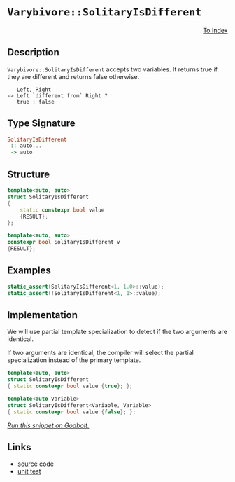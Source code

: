 <!-- Copyright 2024 Feng Mofan
SPDX-License-Identifier: Apache-2.0 -->

# `Varybivore::SolitaryIsDifferent`

<p style='text-align: right;'><a href="../../../facilities/metafunctions.md#varybivore-solitary-is-different">To Index</a></p>

## Description

`Varybivore::SolitaryIsDifferent` accepts two variables.
It returns true if they are different and returns false otherwise.

<pre><code>   Left, Right
-> Left `different from` Right ?
   true : false</code></pre>

## Type Signature

```Haskell
SolitaryIsDifferent
 :: auto...
 -> auto
```

## Structure

```C++
template<auto, auto>
struct SolitaryIsDifferent
{
    static constexpr bool value
    {RESULT};
};

template<auto, auto>
constexpr bool SolitaryIsDifferent_v
{RESULT};
```

## Examples

```C++
static_assert(SolitaryIsDifferent<1, 1.0>::value);
static_assert(!SolitaryIsDifferent<1, 1>::value);
```

## Implementation

We will use partial template specialization to detect if the two arguments are identical.

If two arguments are identical, the compiler will select the partial specialization instead of the primary template.

```C++
template<auto, auto>
struct SolitaryIsDifferent
{ static constexpr bool value {true}; };

template<auto Variable>
struct SolitaryIsDifferent<Variable, Variable>
{ static constexpr bool value {false}; };
```

[*Run this snippet on Godbolt.*](https://godbolt.org/#z:OYLghAFBqd5QCxAYwPYBMCmBRdBLAF1QCcAaPECAMzwBtMA7AQwFtMQByARg9KtQYEAysib0QXACx8BBAKoBnTAAUAHpwAMvAFYTStJg1DIApACYAQuYukl9ZATwDKjdAGFUtAK4sGIAKwapK4AMngMmAByPgBGmMQS0gAOqAqETgwe3r4BQSlpjgJhEdEscQlStpj2hQxCBEzEBFk%2BfoFVNRn1jQTFUbHxibYNTS057QojveH9ZYNSAJS2qF7EyOwcBJgsSQZbJgDMbkxeRKQA1CdEh9gmGgCCk8ReDudCnoSNAJ4AkgoAIngqFR4owCHd7iYAOwWc6TJiOZDnNAMSaYVRJYjnGKoTznABuYi8mHO0IsBGemGh/0OsOptIhEK2Oz2VKOV1Q5wAao08EwYvQbhCni8CG8PiNfgCgSDiGDDm4ecQ%2BQLMBclSrBQdbg8yXCGojkQI0RisTi8YTvCSyVQxEp6Qc6VCaY7GQ8APQAKm9Pt97ohXu9ABVsEIgz7/R7fdHPZHIQ94YiAPpMBRKJoQd60T7EKWA4GgwQKrgXLgAOg0NxAIEtxIWDITBrwyBTafiBAgYDAWZzeZlhfBRxL5y4VZrRMw9cdHCWtE4/l4fg4WlIqE4bms1jhKzW1rMBx4pAImhnSwA1gFJBXJFwoQcNIEzAA2J9mAAcb/0nEkvBYEg0QRLiua4cLwCggEEx7LjOpBwLAMCICAKwEEkpzkJQaA7HQ8SRKwGyqG%2BT4ALRPpI5zAMgSJSGWZi8Jg%2BBEMq6B6PwggiGI7CVKx8hKGoJ6kLoJYAO7EEwSScDws7zou/EgQA8qcqFiqgVDnARxGkeRlEjleZjnBAHhYfQWLmAeCy8FBWhLBASCYUk2FkBQEB2Q5IDAFIZh8HQWzEOBEAxPxMThN8Em8EFzC5nJMTaJgDihaQmFsIIckMLQXz8VgMReMAxy0LQ4HcLwWAsIYwDiNBpD4HKDh4PimAFSu6KxacGyHuEWxzhV2YxKJuYeFg/EUngf6FaQdXEDiSj/NspXZkYJ5LFQBjAAoXJ4JgQlyUkjDxdx7HiFxsiKCo6gVYJ%2BilSgm6WPoeAxOBkBLKgSS1AVRGTOghz/KYljWGYwHjUx9XwEsdixbULgMO4nitHooQzKU5R6Pk6QCGMfglijtR9Ij8wdODXRTOjehgzVAjdE0OMDBUww9MTJbwpTCPUxIoM7usrNfhwC6kEBvAgWphEkWRFFUbp%2Bm4IQJCkvuXDmUeC1LAgmBMFgCQQOeICSAcZYAJwHFCkgaJIZiSE%2BAH%2BE%2Butcz%2BpB/geZZPlwT5vrrb7O/4N7%2BPrT687JnBgRBCvQdZCE2UhiloU5LnGbhbCcI0LD4lCRFMMiBhGCOutluWjUMSQeDMSWe2iAd0jccdfFnSAnkiWJoVSdzMkVfJkfKapifJ6n6elVnOcVvphn2cZMsHGY8uWTB4cx/E6HOagRmDJ3KfIBn7m61wQQ0LQPl%2BQFFXhSFo2H5F0Xg/FiVgilaUZZgWU5WI%2BXxcVs0bCuVUE3VDV0aozVbPF7Vqj8W6r1L4/U34WWVCNQ841JqYGmiVIwc1QAhz4MtVa61NrbSXIeEuHEhgV14qdFcuhPJryur9G63UHoa1XC9DIb0PpfR%2BlYSw/1%2BaA0LsDR6%2BMyZ%2BAgK4emwQoZUzmDTLGGQhESKKMzMRJNqgE3JkTGGOQGYKL4RTaYJQWYM2UdkDGtMmbaLkXLZYqwOamM6jzPmq5OCXGIEnFOadV69y4NnXOEt84mVlhPRWpBlaq0GLQzqtt7bZ2NlCb2UI7wmzNjeP2LcA62CDpPUO8Bw7ISUnPGexA44bETppFgCh8RInxG4ssrJJh0S8YXFish9qcXLkdIh/FdAHFIHXcShVG7WP9hwBSKFTjnBUvYlghTimlPKZUsUBkF7D3iKPA4vjUHTzmQ5bJazjI1mQEkJISYym6yTNMlMDjSJeR3vEPegVgq5niifL4UUYpxVGpfZKqV0oVUytlXKT9RovyQRAyqeBqqOC/vxJqyAWoAMEEArqd1QHgMGlA%2BKsDUjwJmkg8IKCrJoKYCtNaG0to7VGngsuMhBCV2IToEA7TyEsOsLde6IM6GvU4O6D6FDWEWHYauThWAaGg3URDARUMhHw2MUjTGqRUaZBUQY6RDBRGSt4bUTRQjSaqqmEqvGjNmhypJlq2Rkq2bmM4j05uwE7EFLIkUkpBIpkInqjMyWjFR5ywsn4gJatKCN1CTXbOBwDj%2BECDeACgaoQuwSZa0CyTIJ%2BIvJIfwet/BvmfLrSQus7wGy4LSzgBwLX8ySakxutEo2FpjcWsalyMhayAA%3D%3D)

## Links

- [source code](../../../../conceptrodon/varybivore/is_different.hpp)
- [unit test](../../../../tests/unit/metafunctions/varybivore/solitary_is_different.test.hpp)
